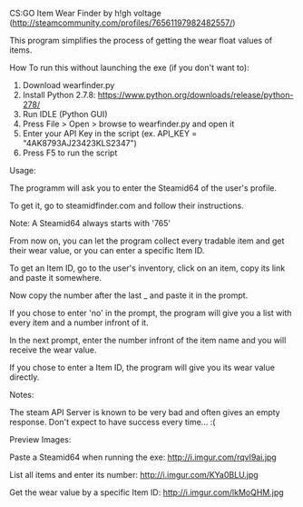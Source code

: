 CS:GO Item Wear Finder
by h!gh voltage (http://steamcommunity.com/profiles/76561197982482557/)


This program simplifies the process of getting the wear float values of items.

How To run this without launching the exe (if you don't want to):

1. Download wearfinder.py
2. Install Python 2.7.8: https://www.python.org/downloads/release/python-278/
3. Run IDLE (Python GUI)
4. Press File > Open > browse to wearfinder.py and open it
5. Enter your API Key in the script (ex. API_KEY = "4AK8793AJ23423KLS2347")
6. Press F5 to run the script



Usage:

The programm will ask you to enter the Steamid64 of the user's profile.

To get it, go to steamidfinder.com and follow their instructions.

Note: A Steamid64 always starts with '765'



From now on, you can let the program collect every tradable item and get their wear value, or you can enter a specific Item ID.

To get an Item ID, go to the user's inventory, click on an item, copy its link and paste it somewhere.

Now copy the number after the last _ and paste it in the prompt.



If you chose to enter 'no' in the prompt, the program will give you a list with every item and a number infront of it.

In the next prompt, enter the number infront of the item name and you will receive the wear value.

If you chose to enter a Item ID, the program will give you its wear value directly.


Notes:

The steam API Server is known to be very bad and often gives an empty response. Don't expect to have success every time... :(


Preview Images:

Paste a Steamid64 when running the exe: http://i.imgur.com/rqvI9ai.jpg

List all items and enter its number: http://i.imgur.com/KYa0BLU.jpg

Get the wear value by a specific Item ID: http://i.imgur.com/lkMoQHM.jpg
